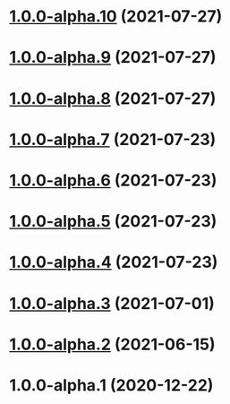 # [1.0.0-alpha.10](https://github.com/repeated-pleasant-games/tabletop/compare/v1.0.0-alpha.9...v1.0.0-alpha.10) (2021-07-27)

# [1.0.0-alpha.9](https://github.com/repeated-pleasant-games/tabletop/compare/v1.0.0-alpha.8...v1.0.0-alpha.9) (2021-07-27)

# [1.0.0-alpha.8](https://github.com/repeated-pleasant-games/tabletop/compare/v1.0.0-alpha.7...v1.0.0-alpha.8) (2021-07-27)

# [1.0.0-alpha.7](https://github.com/repeated-pleasant-games/tabletop/compare/v1.0.0-alpha.6...v1.0.0-alpha.7) (2021-07-23)

# [1.0.0-alpha.6](https://github.com/repeated-pleasant-games/tabletop/compare/v1.0.0-alpha.5...v1.0.0-alpha.6) (2021-07-23)

# [1.0.0-alpha.5](https://github.com/repeated-pleasant-games/tabletop/compare/v1.0.0-alpha.4...v1.0.0-alpha.5) (2021-07-23)

# [1.0.0-alpha.4](https://github.com/repeated-pleasant-games/tabletop/compare/v1.0.0-alpha.3...v1.0.0-alpha.4) (2021-07-23)

# [1.0.0-alpha.3](https://github.com/repeated-pleasant-games/tabletop/compare/v1.0.0-alpha.2...v1.0.0-alpha.3) (2021-07-01)

# [1.0.0-alpha.2](https://github.com/repeated-pleasant-games/tabletop/compare/v1.0.0-alpha.1...v1.0.0-alpha.2) (2021-06-15)

# 1.0.0-alpha.1 (2020-12-22)

